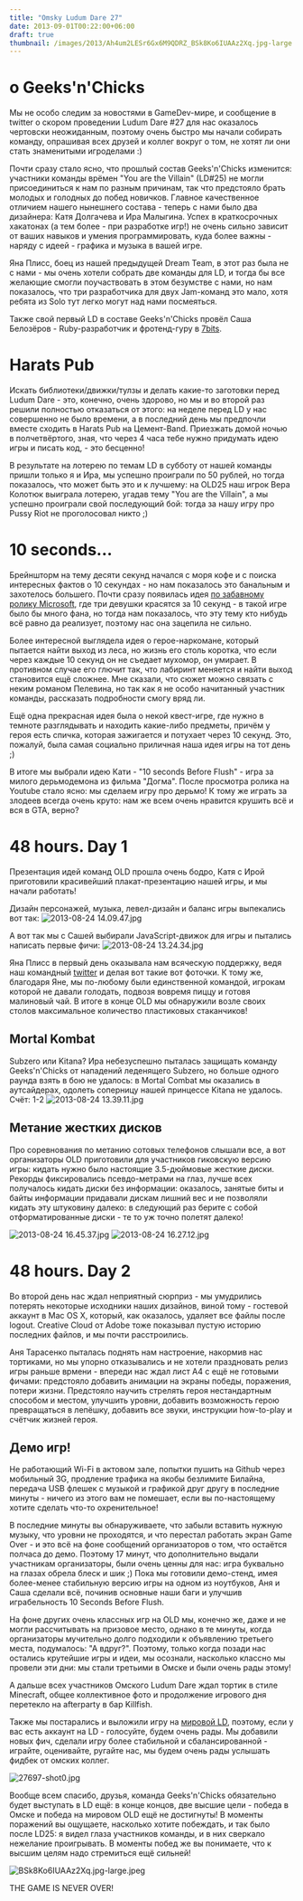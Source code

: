 ```yaml
---
title: "Omsky Ludum Dare 27"
date: 2013-09-01T00:22:00+06:00
draft: true
thumbnail: /images/2013/Ah4um2LESr6Gx6M9QDRZ_BSk8Ko6IUAAz2Xq.jpg-large.jpeg
---
```


# о Geeks'n'Chicks
Мы не особо следим за новостями в GameDev-мире, и сообщение в twitter о скором проведении Ludum Dare #27 для нас оказалось чертовски неожиданным, поэтому очень быстро мы начали собирать команду, опрашивая всех друзей и коллег вокруг о том, не хотят ли они стать знаменитыми игроделами :)

Почти сразу стало ясно, что прошлый состав Geeks'n'Chicks изменится: участники команды врёмен "You are the Villain" (LD#25) не могли присоединиться к нам по разным причинам, так что предстояло брать молодых и голодных до побед новичков. Главное качественное отличием нашего нынешнего состава - теперь с нами было два дизайнера: Катя Долгачева и Ира Малыгина. Успех в краткосрочных хакатонах (а тем более - при разработке игр!) не очень сильно зависит от ваших навыков и умения программировать, куда более важны - наряду с идеей - графика и музыка в вашей игре.

Яна Плисс, боец из нашей предыдущей Dream Team, в этот раз была не с нами - мы очень хотели собрать  две команды для LD, и тогда бы все желающие смогли поучаствовать в этом безумстве с нами, но нам показалось, что три разработчика для двух Jam-команд это мало, хотя ребята из Solo тут легко могут над нами посмеяться.

Также свой первый LD в составе Geeks'n'Chicks провёл Саша Белозёров - Ruby-разработчик и фротенд-гуру в [7bits](http://7bits.it). 

# Harats Pub
Искать библиотеки/движки/тулзы и делать какие-то заготовки перед Ludum Dare - это, конечно, очень    здорово, но мы и во второй раз решили полностью отказаться от этого: на неделе перед LD у нас совершенно не было времени, а в последний день мы предпочли вместе сходить в Harats Pub на Цемент-Band. Приезжать домой ночью в полчетвёртого, зная, что через 4 часа тебе нужно придумать идею игры и писать код, - это бесценно!

В результате на лотерею по темам LD в субботу от нашей команды пришли только я и Ира, мы успешно проиграли по 50 рублей, но тогда показалось, что может быть это и к лучшему: на OLD25 наш игрок Вера Колотюк выиграла лотерею, угадав тему "You are the Villain", а мы успешно проиграли свой последующий бой: тогда за нашу игру про Pussy Riot не проголосовал никто ;)

# 10 seconds...
Брейншторм на тему десяти секунд начался с моря кофе и с поиска интересных фактов о 10 секундах - но нам показалось это банальным и захотелось большего. Почти сразу появилась идея [по забавному ролику Microsoft](http://www.youtube.com/watch?v=J9dKnfuKIp8), где три девушки красятся за 10 секунд - в такой игре было бы много фана, но тогда нам показалось, что эту тему кто нибудь всё равно да реализует, поэтому нас она зацепила не сильно.

Более интересной выглядела идея о герое-наркомане, который пытается найти выход из леса, но жизнь его столь коротка, что если через каждые 10 секунд он не съедает мухомор, он умирает. В противном случае его глючит так, что лабиринт меняется и найти выход становится ещё сложнее. Мне сказали, что сюжет можно связать с неким романом Пелевина, но так как я не особо начитанный участник команды, рассказать подробности смогу вряд ли.

Ещё одна прекрасная идея была о некой квест-игре, где нужно в темноте разглядывать и находить какие-либо предметы, причём у героя есть спичка, которая зажигается и потухает через 10 секунд. Это, пожалуй, была самая социально приличная наша идея игры на тот день ;)

В итоге мы выбрали идею Кати - "10 seconds Before Flush" - игра за милого дерьмодемона из фильма "Догма". После просмотра ролика на Youtube стало ясно: мы cделаем игру про дерьмо! К тому же играть за злодеев всегда очень круто: нам же всем очень нравится крушить всё и вся в GTA, верно?

# 48 hours. Day 1

Презентация идей команд OLD прошла очень бодро, Катя с Ирой приготовили красивейший плакат-презентацию нашей игры, и мы начали работать!

Дизайн персонажей, музыка, левел-дизайн и баланс игры выпекались вот так:
![2013-08-24 14.09.47.jpg](/images/2013/JU2IyDHORAqhCyDRbHC6_2013-08-24.jpg)

А вот так мы с Сашей выбирали JavaScript-движок для игры и пытались написать первые фичи:
![2013-08-24 13.24.34.jpg](/images/2013/oRedC9ddSTKHG6kzzogw_2013-08-24.jpg)

Яна Плисс в первый день оказывала нам всяческую поддержку, ведя наш командный [twitter](http://twitter.com/geeks_n_chicks "twitter") и делая вот такие вот фоточки. К тому же, благодаря Яне, мы по-любому были единственной командой, игрокам которой не давали голодать, подвозя вовремя пиццу и готовя малиновый чай. В итоге в конце OLD мы обнаружили возле своих столов максимальное количество пластиковых стаканчиков!


## Mortal Kombat
Subzero или Kitana? Ира небезуспешно пыталась защищать команду Geeks'n'Chicks от нападений леденящего Subzero, но больше одного раунда взять в бою не удалось: в Mortal Combat мы оказались в аутсайдерах, одолеть соперницу нашей принцессе Kitana не удалось. Счёт: 1-2
![2013-08-24 13.39.11.jpg](/images/2013/UPSf1g3HTOnEnSHM0BPd_2013-08-24.jpg)

## Метание жестких дисков
Про соревнования по метанию сотовых телефонов слышали все, а вот организаторы OLD приготовили для участников гиковскую версию игры: кидать нужно было настоящие 3.5-дюймовые жесткие диски. Рекорды фиксировались псевдо-метрами на глаз, лучше всех получалось кидать диски без информации: оказалось, занятые биты и байты информации придавали дискам лишний вес и не позволяли кидать эту штуковину далеко: в следующий раз берите с собой отформатированные диски - те то уж точно полетят далеко! 

![2013-08-24 16.45.37.jpg](/images/2013/kx7HFDAWTxCTk8n5eZ58_2013-08-24.jpg)
![2013-08-24 16.27.12.jpg](/images/2013/Ew6Hsi8fTUSJL5uR8Syh_2013-08-24.jpg)

# 48 hours. Day 2
Во второй день нас ждал неприятный сюрприз - мы умудрились потерять некоторые исходники наших дизайнов, виной тому - гостевой аккаунт в Mac OS X, который, как оказалось, удаляет все файлы после logout. Creative Cloud от Adobe тоже показывал пустую историю последних файлов, и мы почти расстроились.  

Аня Тарасенко пыталась поднять нам настроение, накормив нас тортиками, но мы упорно отказывались и не хотели праздновать релиз игры раньше врмени - впереди нас ждал лист A4 с ещё не готовыми фичами: предстояло добавить анимации на экраны победы, поражения, потери жизни. Предстояло научить стрелять героя нестандартным способом и местом, улучшить уровни, добавить возможность герою превращаться в лепёшку, добавить все звуки, инструкции how-to-play и счётчик жизней героя. 

## Демо игр!
Не работающий Wi-Fi в актовом зале, попытки пушить на Github через мобильный 3G, продление трафика на якобы безлимите Билайна, передача USB флешек с музыкой и графикой друг другу в последние минуты - ничего из этого вам не помешает, если вы по-настоящему хотите сделать что-то охренительное! 

В последние минуты вы обнаруживаете, что забыли вставить нужную музыку, что уровни не проходятся, и что перестал работать экран Game Over - и это всё на фоне сообщений организаторов о том, что остаётся полчаса до демо. Поэтому 17 минут, что дополнительно выдали участникам организаторы, были очень ценны для нас: игра буквально на глазах обрела блеск и шик ;) Пока мы готовили демо-стенд, имея более-менее стабильную версию игры на одном из ноутбуков, Аня и Саша сделали всё, починив основные наши баги и улучшив играбельность 10 Seconds Before Flush.

На фоне других очень классных игр на OLD мы, конечно же, даже и не могли рассчитывать на призовое место, однако в те минуты, когда организаторы мучительно долго подходили к объявлению третьего места, подумалось: "А вдруг?". Поэтому, только когда позади нас остались крутейшие игры и идеи, мы осознали, насколько классно мы провели эти дни: мы стали третьими в Омске и были очень рады этому!

А дальше всех участников Омского Ludum Dare ждал тортик в стиле Minecraft, общее коллективное фото и продолжение игрового дня перетекло на afterparty в бар Killfish.

Также мы постарались и выложили игру на [мировой LD](http://www.ludumdare.com/compo/ludum-dare-27/?action=preview&uid=27697), поэтому, если у вас есть аккаунт на LD - голосуйте, будем очень рады. Мы добавили новых фич, сделали игру более стабильной и сбалансированной - играйте, оценивайте, ругайте нас, мы будем очень рады услышать фидбек от омских коллег.

![27697-shot0.jpg](/images/2013/fMAfzDNhS3iFE0w8GMyt_27697-shot0.jpg)

Вообще всем спасибо, друзья, команда Geeks'n'Chicks обязательно будет выступать в LD ещё: в конце концов, две высшие цели - победа в Омске и победа на мировом OLD ещё не достигнуты! В моменты поражений вы ощущаете, насколько хотите побеждать, и так было после LD25: я видел глаза участников команды, и в них сверкало нежелание проигрывать. В моменты побед же вы понимаете, что к высшим целям надо стремиться ещё сильней!

![BSk8Ko6IUAAz2Xq.jpg-large.jpeg](/images/2013/Ah4um2LESr6Gx6M9QDRZ_BSk8Ko6IUAAz2Xq.jpg-large.jpeg)

THE GAME IS NEVER OVER!